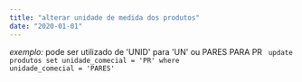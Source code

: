 ```yaml
---
title: "alterar unidade de medida dos produtos"
date: "2020-01-01"
---
```

*exemplo:* pode ser utilizado de 'UNID' para 'UN' ou PARES PARA PR
<code>
update produtos set unidade_comecial = 'PR' where unidade_comecial = 'PARES'
</code>